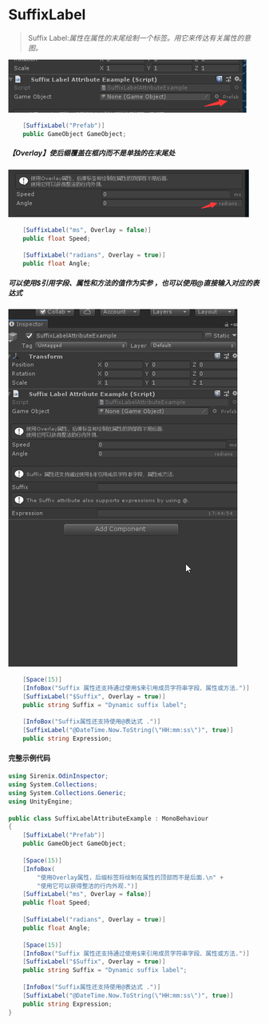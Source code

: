 # SuffixLabel

> Suffix Label:*属性在属性的末尾绘制一个标签。用它来传达有关属性的意图。*

![img](../image/SuffixLabel/post-682-5fb7dc932f2e6.png)

```cs
    [SuffixLabel("Prefab")]
    public GameObject GameObject;
```

##### 【Overlay】使后缀覆盖在框内而不是单独的在末尾处

![img](../image/SuffixLabel/post-682-5fb7dc938b337.png)

```cs
    [SuffixLabel("ms", Overlay = false)]
    public float Speed;

    [SuffixLabel("radians", Overlay = true)]
    public float Angle;
```

##### 可以使用$引用字段、属性和方法的值作为实参 ，也可以使用@直接输入对应的表达式

![img](../image/SuffixLabel/post-682-5fb7dc9412240.gif)

```cs
    [Space(15)]
    [InfoBox("Suffix 属性还支持通过使用$来引用成员字符串字段、属性或方法.")]
    [SuffixLabel("$Suffix", Overlay = true)]
    public string Suffix = "Dynamic suffix label";

    [InfoBox("Suffix属性还支持使用@表达式 .")]
    [SuffixLabel("@DateTime.Now.ToString(\"HH:mm:ss\")", true)]
    public string Expression;
```

#### 完整示例代码

```cs
using Sirenix.OdinInspector;
using System.Collections;
using System.Collections.Generic;
using UnityEngine;

public class SuffixLabelAttributeExample : MonoBehaviour
{
    [SuffixLabel("Prefab")]
    public GameObject GameObject;

    [Space(15)]
    [InfoBox(
        "使用Overlay属性，后缀标签将绘制在属性的顶部而不是后面.\n" +
        "使用它可以获得整洁的行内外观.")]
    [SuffixLabel("ms", Overlay = false)]
    public float Speed;

    [SuffixLabel("radians", Overlay = true)]
    public float Angle;

    [Space(15)]
    [InfoBox("Suffix 属性还支持通过使用$来引用成员字符串字段、属性或方法.")]
    [SuffixLabel("$Suffix", Overlay = true)]
    public string Suffix = "Dynamic suffix label";

    [InfoBox("Suffix属性还支持使用@表达式 .")]
    [SuffixLabel("@DateTime.Now.ToString(\"HH:mm:ss\")", true)]
    public string Expression;
}
```